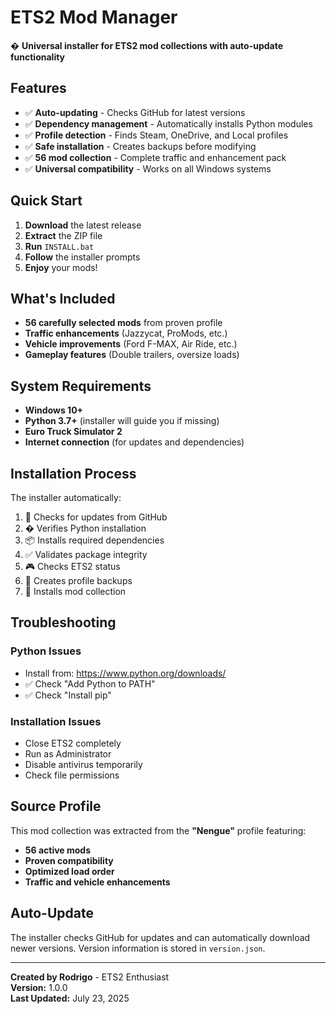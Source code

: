 # ETS2 Mod Manager

� **Universal installer for ETS2 mod collections with auto-update functionality**

## Features

- ✅ **Auto-updating** - Checks GitHub for latest versions
- ✅ **Dependency management** - Automatically installs Python modules
- ✅ **Profile detection** - Finds Steam, OneDrive, and Local profiles
- ✅ **Safe installation** - Creates backups before modifying
- ✅ **56 mod collection** - Complete traffic and enhancement pack
- ✅ **Universal compatibility** - Works on all Windows systems

## Quick Start

1. **Download** the latest release
2. **Extract** the ZIP file
3. **Run** `INSTALL.bat`
4. **Follow** the installer prompts
5. **Enjoy** your mods!

## What's Included

- **56 carefully selected mods** from proven profile
- **Traffic enhancements** (Jazzycat, ProMods, etc.)
- **Vehicle improvements** (Ford F-MAX, Air Ride, etc.)
- **Gameplay features** (Double trailers, oversize loads)

## System Requirements

- **Windows 10+**
- **Python 3.7+** (installer will guide you if missing)
- **Euro Truck Simulator 2**
- **Internet connection** (for updates and dependencies)

## Installation Process

The installer automatically:
1. 🔄 Checks for updates from GitHub
2. � Verifies Python installation
3. 📦 Installs required dependencies
4. ✅ Validates package integrity
5. 🎮 Checks ETS2 status
6. 💾 Creates profile backups
7. 🚀 Installs mod collection

## Troubleshooting

### Python Issues
- Install from: https://www.python.org/downloads/
- ✅ Check "Add Python to PATH"
- ✅ Check "Install pip"

### Installation Issues
- Close ETS2 completely
- Run as Administrator
- Disable antivirus temporarily
- Check file permissions

## Source Profile

This mod collection was extracted from the **"Nengue"** profile featuring:
- **56 active mods**
- **Proven compatibility**
- **Optimized load order**
- **Traffic and vehicle enhancements**

## Auto-Update

The installer checks GitHub for updates and can automatically download newer versions. Version information is stored in `version.json`.

---

**Created by Rodrigo** - ETS2 Enthusiast  
**Version:** 1.0.0  
**Last Updated:** July 23, 2025
